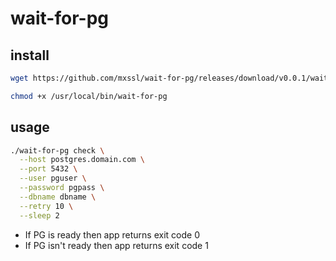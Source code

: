 # wait-for-pg

## install

```sh
wget https://github.com/mxssl/wait-for-pg/releases/download/v0.0.1/wait-for-pg -O /usr/local/bin/wait-for-pg

chmod +x /usr/local/bin/wait-for-pg
```

## usage

```sh
./wait-for-pg check \
  --host postgres.domain.com \
  --port 5432 \
  --user pguser \
  --password pgpass \
  --dbname dbname \
  --retry 10 \
  --sleep 2
```

- If PG is ready then app returns exit code 0
- If PG isn't ready then app returns exit code 1
